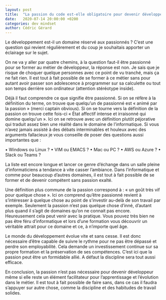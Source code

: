 ```yaml
---
layout: post
title:  "La passion du code est-elle obligatoire pour devenir développeur ?"
date:   2020-07-14 20:00:00 +0200
categories: dev mindset
author: Cédric Gérard
---
```


Le développement est-il un domaine réservé aux passionnés ? C’est une question qui revient régulièrement et du coup je souhaitais apporter un éclairage sur le sujet.

On ne va y aller par quatre chemins, à la question faut-il être passionné pour se former au métier de développeur, la réponse est non. Je sais que je risque de choquer quelque personnes avec ce point de vu tranché, mais ça ne fait rien. Il est tout à fait possible de se former à ce métier sans pour autant avoir passer son adolescence à programmer sur sa calculette ou tout son temps derrière son ordinateur (attention stéréotype inside).

Déjà il faut comprendre ce que signifie être passionné. Si on se réfère à la définition du terme, on trouve que quelqu’un de passionné est « animé par la passion » (merci captain obvious). Si on se tourne vers la définition de la passion on trouve cette fois-ci « État affectif intense et irraisonné qui domine quelqu'un ». Ici on se retrouve avec un définition plutôt péjorative qui traduit assez bien une réalité dans le domaine de l’informatique. Si vous n’avez jamais assisté à des débats interminables et houleux avec des arguments fallacieux je vous conseille de poser des questions aussi importantes que :

•	Windows ou Linux ?
•	VIM ou EMACS ?
•	Mac ou PC ?
•	AWS ou Azure ?
•	Slack ou Teams ?

La liste est encore longue et lancer ce genre d’échange dans un salle pleine d’informaticiens a tendance à vite casser l’ambiance. Dans l’informatique et comme pour beaucoup d’autres domaines, il est tout à fait possible de se former et de devenir compétent sans passion exalté.

Une définition plus commune de la passion correspond à : « un goût très vif pour quelque chose ». Ici on comprend qu’être passionné revient à s’intéresser à quelque chose au point de s’investir au-delà de son travail par exemple. Seulement la passion n’est pas quelque chose d’inné, d’autant plus quand il s’agit de domaines qu’on ne connait pas encore. Heureusement cela peut venir avec la pratique. Vous pouvez très bien ne pas être féru d’informatique et lors d’une formation vous découvrir un véritable attrait pour ce domaine et ce, à n’importe quel âge.

Le monde du développement évolue vite et sans cesse. Il est donc nécessaire d’être capable de suivre le rythme pour ne pas être dépassé et perdre son employabilité. Cela demande un investissement continue sur sa propre formation et la préservation de ses compétences. C’est ici que la passion peut être un formidable allié. A défaut la discipline sera tout aussi efficace.

En conclusion, la passion n’est pas nécessaire pour devenir développeur même si elle reste un élément facilitateur pour l’apprentissage et l’évolution dans le métier. Il est tout à fait possible de faire sans, dans ce cas il faudra s’appuyer sur autre chose, comme la discipline et des habitudes de travail solides. 